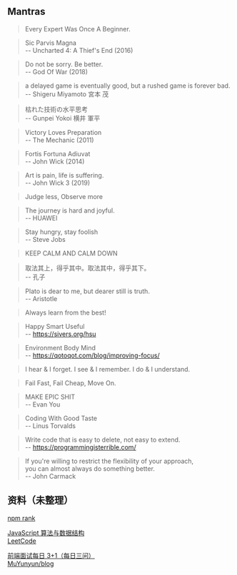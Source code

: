 ## Mantras

> Every Expert Was Once A Beginner.

> Sic Parvis Magna  
>  -- Uncharted 4: A Thief's End (2016)

> Do not be sorry. Be better.  
>  -- God Of War (2018)

> a delayed game is eventually good, but a rushed game is forever bad.  
>  -- Shigeru Miyamoto 宮本 茂

> 枯れた技術の水平思考  
>  -- Gunpei Yokoi 横井 軍平

> Victory Loves Preparation  
>  -- The Mechanic (2011)

> Fortis Fortuna Adiuvat  
>  -- John Wick (2014)

> Art is pain, life is suffering.  
>  -- John Wick 3 (2019)

> Judge less, Observe more

> The journey is hard and joyful.  
>  -- HUAWEI

> Stay hungry, stay foolish  
>  -- Steve Jobs

> KEEP CALM AND CALM DOWN

> 取法其上，得乎其中。取法其中，得乎其下。  
>  -- 孔子

> Plato is dear to me, but dearer still is truth.  
>  -- Aristotle

> Always learn from the best!

> Happy Smart Useful  
>  -- https://sivers.org/hsu

> Environment Body Mind  
>  -- https://qotoqot.com/blog/improving-focus/

> I hear & I forget. I see & I remember. I do & I understand.

> Fail Fast, Fail Cheap, Move On.

> MAKE EPIC SHIT  
>  -- Evan You

> Coding With Good Taste  
>  -- Linus Torvalds

> Write code that is easy to delete, not easy to extend.  
>  -- https://programmingisterrible.com/

> If you're willing to restrict the flexibility of your approach,  
> you can almost always do something better.  
>  -- John Carmack

## 资料（未整理）

[npm rank](https://gist.github.com/anvaka/8e8fa57c7ee1350e3491)

[JavaScript 算法与数据结构](https://github.com/trekhleb/javascript-algorithms/blob/master/README.zh-CN.md)  
[LeetCode](https://leetcode.com)

[前端面试每日 3+1（每日三问）](https://github.com/haizlin/fe-interview/blob/master/category/history.md)  
[MuYunyun/blog](https://github.com/MuYunyun/blog)

